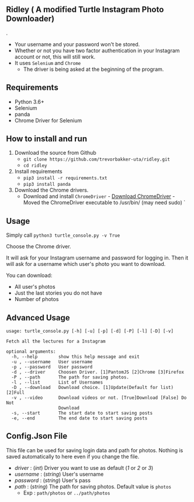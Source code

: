 ## Ridley ( A modified Turtle Instagram Photo Downloader)
.
- Your username and your password won't be stored.
- Whether or not you have two factor authentication in your Instagram account or not, this will still work.
- It uses `Selenium` and `Chrome`
    - The driver is being asked at the beginning of the program.

## Requirements

- Python 3.6+
- Selenium
- panda
- Chrome Driver for Selenium


## How to install and run

1. Download the source from Github
    - `git clone https://github.com/trevorbakker-uta/ridley.git`
    - `cd ridley`
2. Install requirements
	- `pip3 install -r requirements.txt`
	- `pip3 install panda`
3. Download the Chrome drivers.
    - Download and install `ChromeDriver`
            - [Download ChromeDriver](https://sites.google.com/a/chromium.org/chromedriver/downloads) 
            - Moved the ChromeDriver executable to /usr/bin/ (may need sudo)
`
## Usage

Simply call `python3 turtle_console.py -v True`

Choose the Chrome driver.

It will ask for your Instagram username and password for logging in. Then it will ask for a username which user's photo you want to download.

You can download:
- All user's photos
- Just the last stories you do not have
- Number of photos

## Advanced Usage

```
usage: turtle_console.py [-h] [-u] [-p] [-d] [-P] [-l] [-D] [-v]

Fetch all the lectures for a Instagram

optional arguments:
  -h, --help        show this help message and exit
  -u , --username   User username
  -p , --password   User password
  -d , --driver     Choosen Driver. [1]PantomJS [2]Chrome [3]Firefox
  -P , --path       The path for saving photos.
  -l , --list       List of Usernames
  -D , --download   Download choice. [1]Update(Default for list) [2]Full
  -v , --video      Download videos or not. [True]Download [False] Do Not
                    Download
  -s, --start       The start date to start saving posts
  -e, --end         The end date to start saving posts
```

## Config.Json File

This file can be used for saving login data and path for photos. Nothing is saved automatically to here even if you change the file.
- *driver*   : (*int*) Driver you want to use as default (*1* or *2* or *3*)
- *username* : (*string*) User's username
- *password* : (*string*) User's pass
- *path*     : (*string*) The path for saving photos. Default value is `photos`
    - Exp : `path/photos` or `../path/photos`
